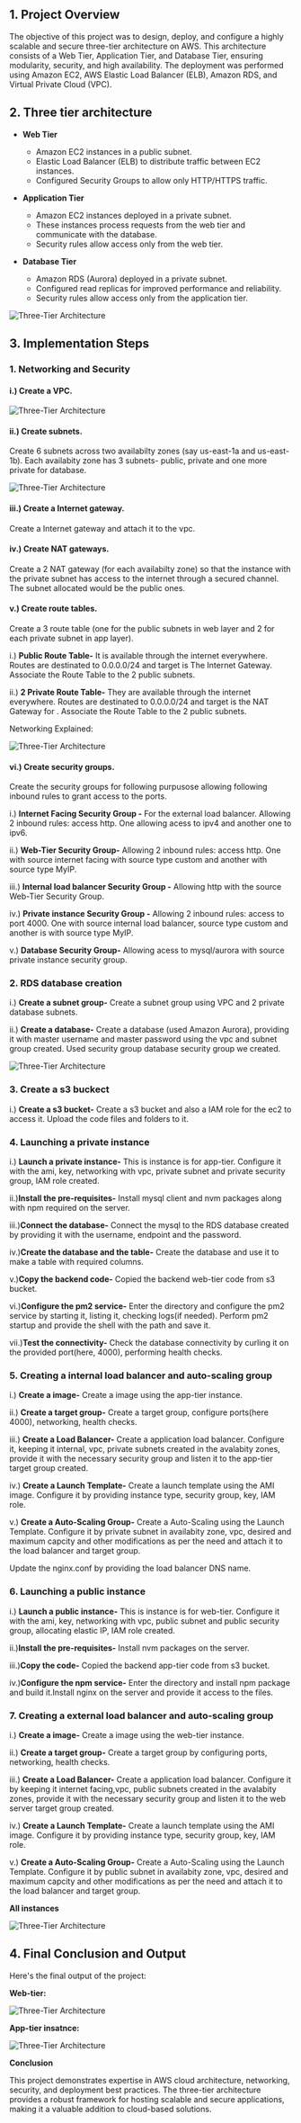 ## 1. Project Overview
The objective of this project was to design, deploy, and configure a highly scalable and secure three-tier architecture on AWS. This architecture consists of a Web Tier, Application Tier, and Database Tier, ensuring modularity, security, and high availability. The deployment was performed using Amazon EC2, AWS Elastic Load Balancer (ELB), Amazon RDS, and Virtual Private Cloud (VPC).

## 2. Three tier architecture
- **Web Tier**
  - Amazon EC2 instances in a public subnet.
  - Elastic Load Balancer (ELB) to distribute traffic between EC2 instances.
  - Configured Security Groups to allow only HTTP/HTTPS traffic.
  
- **Application Tier**
  - Amazon EC2 instances deployed in a private subnet.
  - These instances process requests from the web tier and communicate with the database.
  - Security rules allow access only from the web tier.
  
- **Database Tier**
  - Amazon RDS (Aurora) deployed in a private subnet.
  - Configured read replicas for improved performance and reliability.
  - Security rules allow access only from the application tier.
    
![Three-Tier Architecture](Images/Architecture.jpg)

## 3. Implementation Steps
### **1. Networking and Security** 
#### i.) Create a VPC. 

![Three-Tier Architecture](Images/vpc.jpg)

#### ii.) Create subnets.
Create 6 subnets across two availabilty zones (say us-east-1a and us-east-1b). Each availabity zone has 3 subnets- public, private and one more private for database.

![Three-Tier Architecture](Images/subnets.jpg)

#### iii.) Create a Internet gateway.
Create a Internet gateway and attach it to the vpc.

#### iv.) Create NAT gateways.
Create a 2 NAT gateway (for each availabilty zone) so that the instance with the private subnet has access to the internet through a secured channel. The subnet allocated would be the public ones.

#### v.) Create route tables.
Create a 3 route table (one for the public subnets in web layer and 2 for each private subnet in app layer).  

i.) **Public Route Table-** It is available through the internet everywhere. Routes are destinated to 0.0.0.0/24 and target is The Internet Gateway. Associate the Route Table to the 2 public subnets.  

ii.) **2 Private Route Table-** They are available through the internet everywhere. Routes are destinated to 0.0.0.0/24 and target is the NAT Gateway for . Associate the Route Table to the 2 public subnets.  

Networking Explained:

![Three-Tier Architecture](Images/networking.jpg)

#### vi.) Create security groups.
Create the security groups for following purpusose allowing following inbound rules to grant access to the ports.

i.) **Internet Facing Security Group -** For the external load balancer. Allowing 2 inbound rules: access http. One allowing acess to ipv4 and another one to ipv6.  

ii.) **Web-Tier Security Group-**  Allowing 2 inbound rules: access http. One with source internet facing with source type custom and another with source type MyIP.  

iii.) **Internal load balancer Security Group -** Allowing http with the source Web-Tier Security Group.  

iv.) **Private instance Security Group -** Allowing 2 inbound rules: access to port 4000. One with source internal load balancer, source type custom and another is with source type MyIP.      

v.) **Database Security Group-**  Allowing acess to mysql/aurora with source private instance security group.

### **2. RDS database creation**  
i.) **Create a subnet group-** Create a subnet group using VPC and 2 private database subnets.   

ii.) **Create a database-** Create a database (used Amazon Aurora), providing it with master username and master password using the vpc and subnet group created. Used security group database security group we created.  

![Three-Tier Architecture](Images/database.jpg)  

### **3. Create a s3 buckect**
i.) **Create a s3 bucket-** Create a s3 bucket and also a IAM role for the ec2 to access it. Upload the code files and folders to it.

### **4. Launching a private instance**
i.) **Launch a private instance-** This is instance is for app-tier. Configure it with the ami, key, networking with vpc, private subnet and private security group, IAM role created.  

ii.)**Install the pre-requisites-** Install mysql client and nvm packages along with npm required on the server.  

iii.)**Connect the database-** Connect the mysql to the RDS database created by providing it with the username, endpoint and the password.  

iv.)**Create the database and the table-** Create the database and use it to make a table with required columns.  

v.)**Copy the backend code-** Copied the backend web-tier code from s3 bucket.  

vi.)**Configure the pm2 service-** Enter the directory and configure the pm2 service by starting it, listing it, checking logs(if needed). Perform pm2 startup and provide the shell with the path and save it.  

vii.)**Test the connectivity-** Check the database connectivity by curling it on the provided port(here, 4000), performing health checks.

### **5. Creating a internal load balancer and auto-scaling group**   
i.) **Create a image-** Create a image using the app-tier instance.  

ii.) **Create a target group-** Create a target group, configure ports(here 4000), networking, health checks.  

iii.) **Create a Load Balancer-** Create a application load balancer. Configure it, keeping it internal, vpc, private subnets created in the avalabity zones, provide it with the necessary security group and listen it to the app-tier target group created.   

iv.) **Create a Launch Template-** Create a launch template using the AMI image. Configure it by providing instance type, security group, key, IAM role.  

v.) **Create a Auto-Scaling Group-** Create a Auto-Scaling using the Launch Template. Configure it by private subnet in availabity zone, vpc, desired and maximum capcity and other modifications as per the need and attach it to the load balancer and target group.  

Update the nginx.conf by providing the load balancer DNS name.  

### **6. Launching a public instance**
i.) **Launch a public instance-** This is instance is for web-tier. Configure it with the ami, key, networking with vpc, public subnet and public security group, allocating elastic IP, IAM role created.  

ii.)**Install the pre-requisites-** Install nvm packages on the server.   

iii.)**Copy the code-** Copied the backend app-tier code from s3 bucket.    

iv.)**Configure the npm service-** Enter the directory and install npm package and build it.Install nginx on the server and provide it access to the files.  

### **7. Creating a external load balancer and auto-scaling group**   
i.) **Create a image-** Create a image using the web-tier instance.  

ii.) **Create a target group-** Create a target group by configuring ports, networking, health checks.   

iii.) **Create a Load Balancer-** Create a application load balancer. Configure it by keeping it internet facing,vpc, public subnets created in the avalabity zones, provide it with the necessary security group and listen it to the web server target group created.  

iv.) **Create a Launch Template-** Create a launch template using the AMI image. Configure it by providing instance type, security group, key, IAM role.  

v.) **Create a Auto-Scaling Group-** Create a Auto-Scaling using the Launch Template. Configure it by public subnet in availabity zone, vpc, desired and maximum capcity and other modifications as per the need and attach it to the load balancer and target group.   

**All instances**  

![Three-Tier Architecture](Images/instances.jpg) 

## 4. Final Conclusion and Output  

Here's the final output of the project:

**Web-tier:**  

![Three-Tier Architecture](Images/output1.jpg)   

**App-tier insatnce:**  

![Three-Tier Architecture](Images/output2.jpg) 

**Conclusion**  

This project demonstrates expertise in AWS cloud architecture, networking, security, and deployment best practices. The three-tier architecture provides a robust framework for hosting scalable and secure applications, making it a valuable addition to cloud-based solutions.







 




